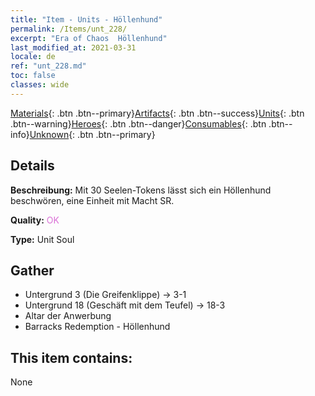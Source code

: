 ```yaml
---
title: "Item - Units - Höllenhund"
permalink: /Items/unt_228/
excerpt: "Era of Chaos  Höllenhund"
last_modified_at: 2021-03-31
locale: de
ref: "unt_228.md"
toc: false
classes: wide
---
```

 [Materials](/de/Items/){: .btn .btn--primary}[Artifacts](/de/Items/Artifacts/){: .btn .btn--success}[Units](/de/Items/Units/){: .btn .btn--warning}[Heroes](/de/Items/Heroes/){: .btn .btn--danger}[Consumables](/de/Items/Consumables/){: .btn .btn--info}[Unknown](/de/Items/Unknown/){: .btn .btn--primary}

## Details
 **Beschreibung:** Mit 30 Seelen-Tokens lässt sich ein Höllenhund beschwören, eine Einheit mit Macht SR.

 **Quality:** <span style="color: #DA70D6">OK</span>

 **Type:** Unit Soul

## Gather

*    Untergrund 3 (Die Greifenklippe) -> 3-1 
*    Untergrund 18 (Geschäft mit dem Teufel) -> 18-3 
*    Altar der Anwerbung 
*    Barracks Redemption - Höllenhund 

## This item contains:

  None

